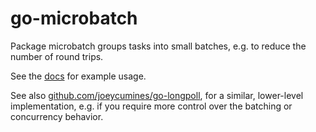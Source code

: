 # go-microbatch

Package microbatch groups tasks into small batches, e.g. to reduce the number
of round trips.

See the [docs](https://pkg.go.dev/github.com/joeycumines/go-microbatch) for
example usage.

See also
[github.com/joeycumines/go-longpoll](github.com/joeycumines/go-longpoll), for a
similar, lower-level implementation, e.g. if you require more control over the
batching or concurrency behavior.
